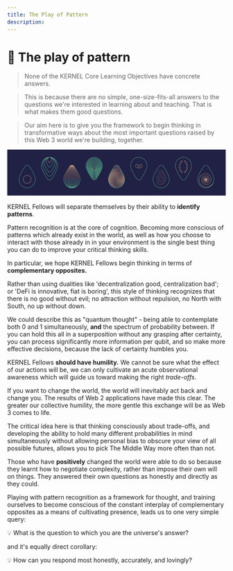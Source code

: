 ```yaml
---
title: The Play of Pattern
description:
---
```


# 🌈 The play of pattern

>None of the KERNEL Core Learning Objectives have concrete answers. 

>This is because there are no simple, one-size-fits-all answers to the questions we're interested in learning about and teaching. That is what makes them good questions.

>Our aim here is to give you the framework to begin thinking in transformative ways about the most important questions raised by this Web 3 world we're building, together.

![Banner](/assets/images/banner.jpg)

KERNEL Fellows will separate themselves by their ability to **identify patterns**. 

Pattern recognition is at the core of cognition. Becoming more conscious of patterns which already exist in the world, as well as how you choose to interact with those already in in your environment is the single best thing you can do to improve your critical thinking skills.

In particular, we hope KERNEL Fellows begin thinking in terms of **complementary opposites.**  

Rather than using dualities like 'decentralization good, centralization bad'; or 'DeFi is innovative, fiat is boring', this style of thinking recognizes that there is no good without evil; no attraction without repulsion, no North with South, no up without down. 

We could describe this as "quantum thought" - being able to contemplate both 0 and 1 simultaneously, **and** the spectrum of probability between. If you can hold this all in a superposition without any grasping after certainty, you can process significantly more information per qubit, and so make more effective decisions, because the lack of certainty humbles you. 

KERNEL Fellows **should have humility.** We cannot be sure what the effect of our actions will be, we can only cultivate an acute observational awareness which will guide us toward making the right *trade-offs*. 

If you want to change the world, the world will inevitably act back and change you. The results of Web 2 applications have made this clear. The greater our collective humility, the more gentle this exchange will be as Web 3 comes to life.

The critical idea here is that thinking consciously about trade-offs, and developing the ability to hold many different probabilities in mind simultaneously without allowing personal bias to obscure your view of all possible futures, allows you to pick The Middle Way more often than not. 

Those who have **positively** changed the world were able to do so because they learnt how to negotiate complexity, rather than impose their own will on things. They answered their own questions as honestly and directly as they could.

Playing with pattern recognition as a framework for thought, and training ourselves to become conscious of the constant interplay of complementary opposites as a means of cultivating  presence, leads us to one very simple query:

<div class="lightbulb">
💡 What is the question to which you are the universe's answer?
</div>

and it's equally direct corollary:

<div class="lightbulb">
💡 How can you respond most honestly, accurately, and lovingly?
</div>